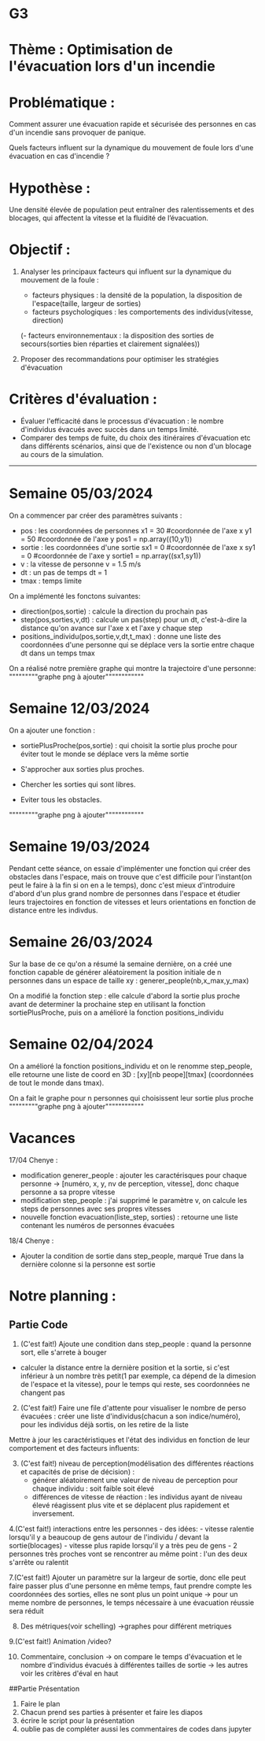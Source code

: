 # G3

# Thème : Optimisation de l'évacuation lors d'un incendie

# Problématique : 
Comment assurer une évacuation rapide et sécurisée des personnes en cas d'un incendie sans provoquer de panique.

Quels facteurs influent sur la dynamique du mouvement de foule lors d'une évacuation en cas d'incendie ?

# Hypothèse : 
Une densité élevée de population peut entraîner des ralentissements et des blocages, qui affectent la vitesse et la fluidité de l’évacuation.

# Objectif :
1. Analyser les principaux facteurs qui influent sur la dynamique du mouvement de la foule :
    - facteurs physiques : la densité de la population, la disposition de l'espace(taille, largeur de sorties)
    - facteurs psychologiques : les comportements des individus(vitesse, direction)
  
    (- facteurs environnementaux : la disposition des sorties de secours(sorties bien réparties et clairement signalées))

2. Proposer des recommandations pour optimiser les stratégies d'évacuation

# Critères d'évaluation :
- Évaluer l'efficacité dans le processus d'évacuation : le nombre d'individus évacués avec succès dans un temps limité.
- Comparer des temps de fuite, du choix des itinéraires d'évacuation etc dans différents scénarios, ainsi que de l'existence ou non d'un blocage au cours de la simulation.

-------------------------------------------------------------------------


# Semaine 05/03/2024
On a commencer par créer des paramètres suivants :
- pos : les coordonnées de personnes
  x1 = 30 #coordonnée de l'axe x
  y1 = 50 #coordonnée de l'axe y
  pos1 = np.array((10,y1))
- sortie : les coordonnées d'une sortie
  sx1 = 0 #coordonnée de l'axe x
  sy1 = 0 #coordonnée de l'axe y
  sortie1 = np.array((sx1,sy1))
- v : la vitesse de personne
  v = 1.5 m/s
- dt : un pas de temps
  dt = 1
- tmax : temps limite

On a implémenté les fonctons suivantes:
- direction(pos,sortie) : calcule la direction du prochain pas
- step(pos,sorties,v,dt) : calcule un pas(step) pour un dt, c'est-à-dire la distance qu'on avance sur l'axe x et l'axe y chaque step
- positions_individu(pos,sortie,v,dt,t_max) : donne une liste des coordonnées d'une personne qui se déplace vers la sortie entre chaque dt dans un temps tmax

On a réalisé notre première graphe qui montre la trajectoire d'une personne:
"""""""""graphe png à ajouter""""""""""""


# Semaine 12/03/2024
On a ajouter une fonction : 
- sortiePlusProche(pos,sortie) : qui choisit la sortie plus proche pour éviter tout le monde se déplace vers la même sortie
  
- S'approcher aux sorties plus proches.
- Chercher les sorties qui sont libres.
- Eviter tous les obstacles.

"""""""""graphe png à ajouter""""""""""""



# Semaine 19/03/2024
Pendant cette séance, on essaie d'implémenter une fonction qui créer des obstacles dans l'espace, mais on trouve que c'est difficile pour l'instant(on peut le faire à la fin si on en a le temps), donc c'est mieux d'introduire d'abord d'un plus grand nombre de personnes dans l'espace et étudier leurs trajectoires en fonction de vitesses et leurs orientations en fonction de distance entre les indivdus.



# Semaine 26/03/2024
Sur la base de ce qu'on a résumé la semaine dernière, on a créé une fonction capable de générer aléatoirement la position initiale de n personnes dans un espace de taille xy : generer_people(nb,x_max,y_max)

On a modifié la fonction step : elle calcule d'abord la sortie plus proche avant de determiner la prochaine step en utilisant la fonction sortiePlusProche, puis on a amélioré la fonction positions_individu



# Semaine 02/04/2024
On a amélioré la fonction positions_individu et on le renomme step_people, elle retourne une liste de coord en 3D : [xy][nb peope][tmax] (coordonnées de tout le monde dans tmax). 

On a fait le graphe pour n personnes qui choisissent leur sortie plus proche
"""""""""graphe png à ajouter""""""""""""


# Vacances
17/04 Chenye :
- modification generer_people : ajouter les caractérisques pour chaque personne -> [numéro, x, y, nv de perception, vitesse], donc chaque personne a sa propre vitesse
- modification step_people : j'ai supprimé le paramètre v, on calcule les steps de personnes avec ses propres vitesses
- nouvelle fonction evacuation(liste_step, sorties) : retourne une liste contenant les numéros de personnes évacuées

18/4 Chenye :
- Ajouter la condition de sortie dans step_people, marqué True dans la dernière colonne si la personne est sortie


# Notre planning :

## Partie Code
1. (C'est fait!) Ajoute une condition dans step_people : quand la personne sort, elle s'arrete à bouger
  - calculer la distance entre la dernière position et la sortie, si c'est inférieur à un nombre très petit(1 par exemple, ca dépend de la dimesion de l'espace et la vitesse), pour le temps qui reste, ses coordonnées ne changent pas


2. (C'est fait!) Faire une file d'attente pour visualiser le nombre de perso évacuées : créer une liste d'individus(chacun a son indice/numéro), pour les individus déjà sortis, on les retire de la liste


Mettre à jour les caractéristiques et l'état des individus en fonction de leur comportement et des facteurs influents:

3. (C'est fait!) niveau de perception(modélisation des différentes réactions et capacités de prise de décision) :
    - générer aléatoirement une valeur de niveau de perception pour chaque individu : soit faible soit élevé
    - différences de vitesse de réaction :  les individus ayant de niveau élevé réagissent plus vite et se déplacent plus rapidement et inversement.

4.(C'est fait!) interactions entre les personnes
    - des idées:
      - vitesse ralentie lorsqu'il y a beaucoup de gens autour de l'individu / devant la sortie(blocages)
      - vitesse plus rapide lorsqu'il y a très peu de gens
      - 2 personnes très proches vont se rencontrer au même point : l'un des deux s'arrête ou ralentit


7.(C'est fait!) Ajouter un paramètre sur la largeur de sortie, donc elle peut faire passer plus d'une personne en même temps, faut prendre compte les coordonnées des sorties, elles ne sont plus un point unique
   -> pour un meme nombre de personnes, le temps nécessaire à une évacuation réussie sera réduit

8. Des métriques(voir schelling) ->graphes pour différent metriques

9.(C'est fait!) Animation /video?

10. Commentaire, conclusion
-> on compare le temps d'évacuation et le nombre d'individus évacués à différentes tailles de sortie
-> les autres voir les critères d'éval en haut



##Partie Présentation
1. Faire le plan
2. Chacun prend ses parties à présenter et faire les diapos
3. écrire le script pour la présentation
4. oublie pas de compléter aussi les commentaires de codes dans jupyter


